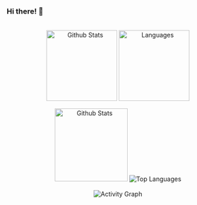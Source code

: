 ### Hi there! 👋 
<br>

<div align = "center">
  
<img height="160px" src="https://github-readme-stats.vercel.app/api?username=DorsaRoh&include_all_commits=true&count_private=true&show_icons=true&line_height=20&title_color=FFFFFF&icon_color=2234AE&text_color=D3D3D3&bg_color=0,000000,130F40" alt="Github Stats"/>
<img height="160px" src="https://github-readme-stats-eight-theta.vercel.app/api/top-langs/?username=DorsaRoh&layout=compact&langs_count=8&theme=algolia" alt="Languages"/>
</div>


<p align="center">
  <img height="165" src="https://github-readme-stats.vercel.app/api?username=DorsaRoh&count_private=true&include_all_commits=true&show_icons=true&theme=algolia" alt="Github Stats" />
  <img src="https://github-readme-stats.vercel.app/api/top-langs/?username=DorsaRoh&layout=compact&theme=algolia" alt="Top Languages" />
  <br>
  <br>
  <img src="https://activity-graph.herokuapp.com/graph?username=DorsaRoh&bg_color=0D1117&color=5BCDEC&line=5BCDEC&point=FFFFFF&hide_border=true" alt="Activity Graph" />
</p>
